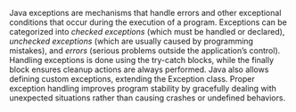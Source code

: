 Java exceptions are mechanisms that handle errors and other exceptional conditions that occur during the execution of a program. Exceptions can be categorized into *checked exceptions* (which must be handled or declared), *unchecked exceptions* (which are usually caused by programming mistakes), and *errors* (serious problems outside the application’s control). Handling exceptions is done using the try-catch blocks, while the finally block ensures cleanup actions are always performed. Java also allows defining custom exceptions, extending the Exception class. Proper exception handling improves program stability by gracefully dealing with unexpected situations rather than causing crashes or undefined behaviors.
